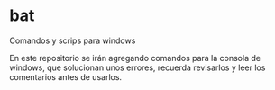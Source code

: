 # bat
Comandos y scrips para windows

En este repositorio se irán agregando comandos para la consola de windows, que solucionan unos errores, recuerda revisarlos y leer los comentarios antes de usarlos.
